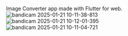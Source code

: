 Image Converter app made with Flutter for web.
![bandicam 2025-01-21 10-11-38-813](https://github.com/user-attachments/assets/d2672fdc-3fe7-485d-a376-65f9f53438ce)
![bandicam 2025-01-21 10-12-01-395](https://github.com/user-attachments/assets/41e95080-4cb6-4111-a1b7-93b40b0abc0f)
![bandicam 2025-01-21 10-11-04-721](https://github.com/user-attachments/assets/01158146-4582-4ccc-9687-159a316af4bb)

